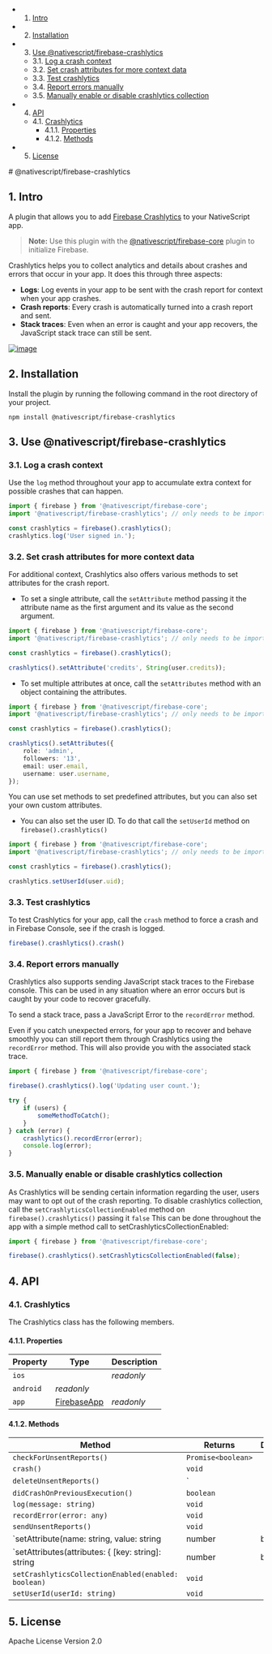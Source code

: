<!-- vscode-markdown-toc -->
* 1. [Intro](#Intro)
* 2. [Installation](#Installation)
* 3. [Use @nativescript/firebase-crashlytics](#Usenativescriptfirebase-crashlytics)
	* 3.1. [Log a crash context](#Logacrashcontext)
	* 3.2. [Set crash attributes for more context data](#Setcrashattributesformorecontextdata)
	* 3.3. [Test crashlytics](#Testcrashlytics)
	* 3.4. [Report errors manually](#Reporterrorsmanually)
	* 3.5. [Manually enable or disable crashlytics collection](#Manuallyenableordisablecrashlyticscollection)
* 4. [API](#API)
	* 4.1. [Crashlytics](#Crashlytics)
		* 4.1.1. [Properties](#Properties)
		* 4.1.2. [Methods](#Methods)
* 5. [License](#License)

<!-- vscode-markdown-toc-config
	numbering=true
	autoSave=true
	/vscode-markdown-toc-config -->
<!-- /vscode-markdown-toc --># @nativescript/firebase-crashlytics

##  1. <a name='Intro'></a>Intro

A plugin that allows you to add [Firebase Crashlytics](https://firebase.google.com/docs/crashlytics) to your NativeScript app.

> **Note:** Use this plugin with the [@nativescript/firebase-core](../firebase-core/) plugin to initialize Firebase.

Crashlytics helps you to collect analytics and details about crashes and errors that occur in your app. It does this through three aspects:

- **Logs**: Log events in your app to be sent with the crash report for context when your app crashes.
- **Crash reports**: Every crash is automatically turned into a crash report and sent.
- **Stack traces**: Even when an error is caught and your app recovers, the JavaScript stack trace can still be sent.

[![image](https://img.youtube.com/vi/k_mdNRZzd30/hqdefault.jpg)](https://www.youtube.com/watch?v=k_mdNRZzd30)

##  2. <a name='Installation'></a>Installation

Install the plugin by running the following command in the root directory of your project.

```cli
npm install @nativescript/firebase-crashlytics
```

##  3. <a name='Usenativescriptfirebase-crashlytics'></a>Use @nativescript/firebase-crashlytics

###  3.1. <a name='Logacrashcontext'></a>Log a crash context
Use the `log` method throughout your app to accumulate extra context for possible crashes that can happen. 

```ts
import { firebase } from '@nativescript/firebase-core';
import '@nativescript/firebase-crashlytics'; // only needs to be imported 1x

const crashlytics = firebase().crashlytics();
crashlytics.log('User signed in.');
```

###  3.2. <a name='Setcrashattributesformorecontextdata'></a>Set crash attributes for more context data

For additional context, Crashlytics also offers various methods to set attributes for the crash report. 

- To set a single attribute, call the `setAttribute` method passing it the attribute name as the first argument and its value as the second argument.

```ts
import { firebase } from '@nativescript/firebase-core';
import '@nativescript/firebase-crashlytics'; // only needs to be imported 1x

const crashlytics = firebase().crashlytics();

crashlytics().setAttribute('credits', String(user.credits));

```
- To set multiple attributes at once, call the `setAttributes` method with an object containing the attributes.

```ts
import { firebase } from '@nativescript/firebase-core';
import '@nativescript/firebase-crashlytics'; // only needs to be imported 1x

const crashlytics = firebase().crashlytics();

crashlytics().setAttributes({
	role: 'admin',
	followers: '13',
	email: user.email,
	username: user.username,
});
```
You can use set methods to set predefined attributes, but you can also set your own custom attributes.

- You can also set the user ID. To do that call the `setUserId` method on `firebase().crashlytics()` 
```ts
import { firebase } from '@nativescript/firebase-core';
import '@nativescript/firebase-crashlytics'; // only needs to be imported 1x

const crashlytics = firebase().crashlytics();

crashlytics.setUserId(user.uid);
```

###  3.3. <a name='Testcrashlytics'></a>Test crashlytics

To test Crashlytics for your app, call the `crash` method to force a crash and in Firebase Console, see if the crash is logged.

```ts
firebase().crashlytics().crash()
```

###  3.4. <a name='Reporterrorsmanually'></a>Report errors manually

Crashlytics also supports sending JavaScript stack traces to the Firebase console. This can be used in any situation where an error occurs but is caught by your code to recover gracefully. 

To send a stack trace, pass a JavaScript Error to the `recordError` method.

Even if you catch unexpected errors, for your app to recover and behave smoothly you can still report them through Crashlytics using the `recordError` method. This will also provide you with the associated stack trace.

```ts
import { firebase } from '@nativescript/firebase-core';

firebase().crashlytics().log('Updating user count.');

try {
	if (users) {
		someMethodToCatch();
	}
} catch (error) {
	crashlytics().recordError(error);
	console.log(error);
}
```

###  3.5. <a name='Manuallyenableordisablecrashlyticscollection'></a>Manually enable or disable crashlytics collection 

As Crashlytics will be sending certain information regarding the user, users may want to opt out of the crash reporting. To disable crashlytics collection, call the `setCrashlyticsCollectionEnabled` method on `firebase().crashlytics()` passing it `false`  This can be done throughout the app with a simple method call to setCrashlyticsCollectionEnabled:

```ts
import { firebase } from '@nativescript/firebase-core';

firebase().crashlytics().setCrashlyticsCollectionEnabled(false);
```

##  4. <a name='API'></a>API
###  4.1. <a name='Crashlytics'></a>Crashlytics

The Crashlytics class has the following members.
####  4.1.1. <a name='Properties'></a>Properties
| Property | Type | Description
|----------|------|------------
| `ios` | | _readonly_
| `android` | _readonly_
| `app` | [FirebaseApp]()| _readonly_


####  4.1.2. <a name='Methods'></a>Methods
| Method | Returns | Description
|----------|------|------------
| `checkForUnsentReports()` | `Promise<boolean>` 
| `crash()` | `void` 
| `deleteUnsentReports()` | `
| `didCrashOnPreviousExecution()` | `boolean` 
| `log(message: string)` | `void` 
| `recordError(error: any)` | `void` 
| `sendUnsentReports()` | `void`
| `setAttribute(name: string, value: string | number | boolean)` | `void`
| `setAttributes(attributes: { [key: string]: string | number | boolean })` | `void`
| `setCrashlyticsCollectionEnabled(enabled: boolean)` | `void`
| `setUserId(userId: string)` | `void`

##  5. <a name='License'></a>License

Apache License Version 2.0
